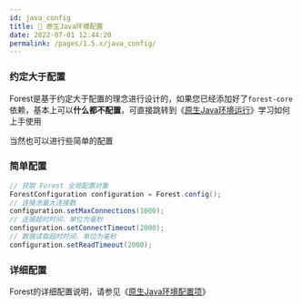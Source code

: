 ```yaml
---
id: java_config
title: 📐 原生Java环境配置
date: 2022-07-01 12:44:20
permalink: /pages/1.5.x/java_config/
---
```


### 约定大于配置

Forest是基于约定大于配置的理念进行设计的，如果您已经添加好了`forest-core`依赖，基本上可以<b>什么都不配置</b>，可直接跳转到《[原生Java环境运行](/pages/1.5.x/java_usage/)》学习如何上手使用

当然也可以进行些简单的配置

### 简单配置

```java
// 获取 Forest 全局配置对象
ForestConfiguration configuration = Forest.config();
// 连接池最大连接数
configuration.setMaxConnections(1000);
// 连接超时时间，单位为毫秒
configuration.setConnectTimeout(2000);
// 数据读取超时时间，单位为毫秒
configuration.setReadTimeout(2000);
```

### 详细配置

Forest的详细配置说明，请参见《[原生Java环境配置项](/pages/1.5.x/java_config_items/)》
